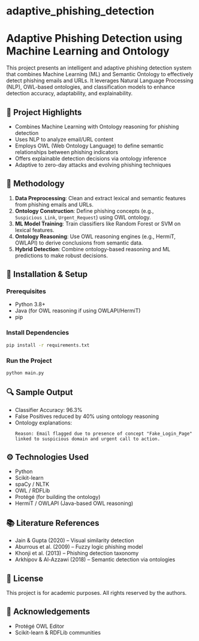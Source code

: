 # adaptive_phishing_detection
# Adaptive Phishing Detection using Machine Learning and Ontology

This project presents an intelligent and adaptive phishing detection system that combines Machine Learning (ML) and Semantic Ontology to effectively detect phishing emails and URLs. It leverages Natural Language Processing (NLP), OWL-based ontologies, and classification models to enhance detection accuracy, adaptability, and explainability.

## 📌 Project Highlights

- Combines Machine Learning with Ontology reasoning for phishing detection  
- Uses NLP to analyze email/URL content  
- Employs OWL (Web Ontology Language) to define semantic relationships between phishing indicators  
- Offers explainable detection decisions via ontology inference  
- Adaptive to zero-day attacks and evolving phishing techniques  



## 🧠 Methodology

1. **Data Preprocessing**: Clean and extract lexical and semantic features from phishing emails and URLs.  
2. **Ontology Construction**: Define phishing concepts (e.g., `Suspicious_Link`, `Urgent_Request`) using OWL ontology.  
3. **ML Model Training**: Train classifiers like Random Forest or SVM on lexical features.  
4. **Ontology Reasoning**: Use OWL reasoning engines (e.g., HermiT, OWLAPI) to derive conclusions from semantic data.  
5. **Hybrid Detection**: Combine ontology-based reasoning and ML predictions to make robust decisions.  

## 🧪 Installation & Setup

### Prerequisites

- Python 3.8+  
- Java (for OWL reasoning if using OWLAPI/HermiT)  
- pip  

### Install Dependencies

```bash
pip install -r requirements.txt
```

### Run the Project

```bash
python main.py
```

## 🔍 Sample Output

- Classifier Accuracy: 96.3%  
- False Positives reduced by 40% using ontology reasoning  
- Ontology explanations:  
  ```
  Reason: Email flagged due to presence of concept "Fake_Login_Page" linked to suspicious domain and urgent call to action.
  ```

## ⚙️ Technologies Used

- Python  
- Scikit-learn  
- spaCy / NLTK  
- OWL / RDFLib  
- Protégé (for building the ontology)  
- HermiT / OWLAPI (Java-based OWL reasoning)  

## 📚 Literature References

- Jain & Gupta (2020) – Visual similarity detection  
- Aburrous et al. (2009) – Fuzzy logic phishing model  
- Khonji et al. (2013) – Phishing detection taxonomy  
- Arkhipov & Al-Azzawi (2018) – Semantic detection via ontologies  

 

## 📄 License

This project is for academic purposes. All rights reserved by the authors.

## 🙌 Acknowledgements
  
- Protégé OWL Editor  
- Scikit-learn & RDFLib communities
